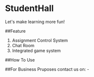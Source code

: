 # StudentHall
Let's make learning more fun!

##Feature
1. Assignment Control System
2. Chat Room
3. Integrated game system

##How To Use

##For Business Pruposes
contact us on: -